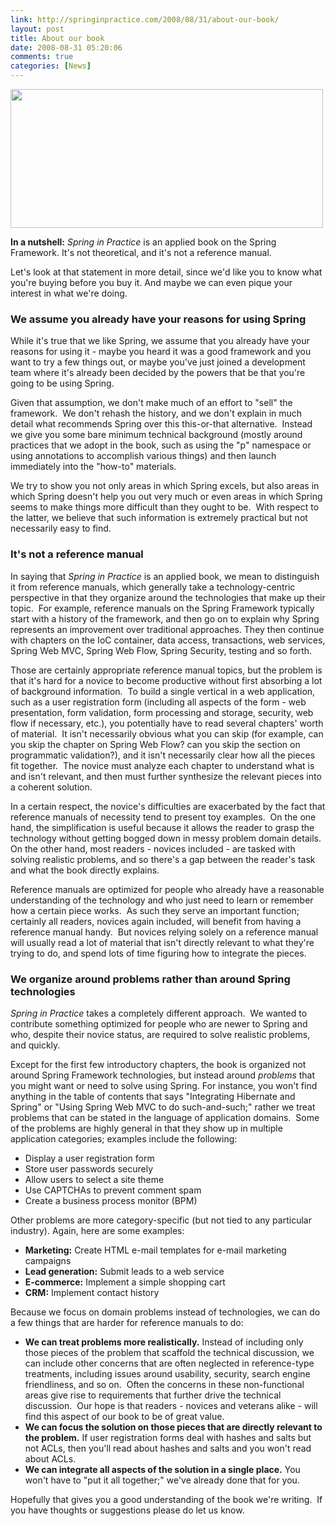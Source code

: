 ```yaml
---
link: http://springinpractice.com/2008/08/31/about-our-book/
layout: post
title: About our book
date: 2008-08-31 05:20:06
comments: true
categories: [News]
---
```

<a href="http://www.flickr.com/photos/seeks2dream/2213191214/"><img class="size-full wp-image-49 alignnone" src="http://springinpractice.com/wp-content/uploads/2008/08/2213191214_8db8aba33c2.jpg" alt="" width="500" height="222" /></a>

<strong>In a nutshell:</strong> <em>Spring in Practice</em> is an applied book on the Spring Framework. It's not theoretical, and it's not a reference manual.

Let's look at that statement in more detail, since we'd like you to know what you're buying before you buy it. And maybe we can even pique your interest in what we're doing.
<h3>We assume you already have your reasons for using Spring</h3>
While it's true that we like Spring, we assume that you already have your reasons for using it - maybe you heard it was a good framework and you want to try a few things out, or maybe you've just joined a development team where it's already been decided by the powers that be that you're going to be using Spring.

Given that assumption, we don't make much of an effort to "sell" the framework.  We don't rehash the history, and we don't explain in much detail what recommends Spring over this this-or-that alternative.  Instead we give you some bare minimum technical background (mostly around practices that we adopt in the book, such as using the "p" namespace or using annotations to accomplish various things) and then launch immediately into the "how-to" materials.

We try to show you not only areas in which Spring excels, but also areas in which Spring doesn't help you out very much or even areas in which Spring seems to make things more difficult than they ought to be.  With respect to the latter, we believe that such information is extremely practical but not necessarily easy to find.
<h3>It's not a reference manual</h3>
In saying that <em>Spring in Practice</em> is an applied book, we mean to distinguish it from reference manuals, which generally take a technology-centric perspective in that they organize around the technologies that make up their topic.  For example, reference manuals on the Spring Framework typically start with a history of the framework, and then go on to explain why Spring represents an improvement over traditional approaches. They then continue with chapters on the IoC container, data access, transactions, web services, Spring Web MVC, Spring Web Flow, Spring Security, testing and so forth.

Those are certainly appropriate reference manual topics, but the problem is that it's hard for a novice to become productive without first absorbing a lot of background information.  To build a single vertical in a web application, such as a user registration form (including all aspects of the form - web presentation, form validation, form processing and storage, security, web flow if necessary, etc.), you potentially have to read several chapters' worth of material.  It isn't necessarily obvious what you can skip (for example, can you skip the chapter on Spring Web Flow? can you skip the section on programmatic validation?), and it isn't necessarily clear how all the pieces fit together.  The novice must analyze each chapter to understand what is and isn't relevant, and then must further synthesize the relevant pieces into a coherent solution.

In a certain respect, the novice's difficulties are exacerbated by the fact that reference manuals of necessity tend to present toy examples.  On the one hand, the simplification is useful because it allows the reader to grasp the technology without getting bogged down in messy problem domain details.  On the other hand, most readers - novices included - are tasked with solving realistic problems, and so there's a gap between the reader's task and what the book directly explains.

Reference manuals are optimized for people who already have a reasonable understanding of the technology and who just need to learn or remember how a certain piece works.  As such they serve an important function; certainly all readers, novices again included, will benefit from having a reference manual handy.  But novices relying solely on a reference manual will usually read a lot of material that isn't directly relevant to what they're trying to do, and spend lots of time figuring how to integrate the pieces.
<h3>We organize around problems rather than around Spring technologies</h3>
<em>Spring in Practice</em> takes a completely different approach.  We wanted to contribute something optimized for people who are newer to Spring and who, despite their novice status, are required to solve realistic problems, and quickly.

Except for the first few introductory chapters, the book is organized not around Spring Framework technologies, but instead around <em>problems</em> that you might want or need to solve using Spring.  For instance, you won't find anything in the table of contents that says "Integrating Hibernate and Spring" or "Using Spring Web MVC to do such-and-such;" rather we treat problems that can be stated in the language of application domains.  Some of the problems are highly general in that they show up in multiple application categories; examples include the following:
<ul>
	<li>Display a user registration form</li>
	<li>Store user passwords securely</li>
	<li>Allow users to select a site theme</li>
	<li>Use CAPTCHAs to prevent comment spam</li>
	<li>Create a business process monitor (BPM)</li>
</ul>
Other problems are more category-specific (but not tied to any particular industry). Again, here are some examples:
<ul>
	<li><strong>Marketing:</strong> Create HTML e-mail templates for e-mail marketing campaigns</li>
	<li><strong>Lead generation:</strong> Submit leads to a web service</li>
	<li><strong>E-commerce:</strong> Implement a simple shopping cart</li>
	<li><strong>CRM:</strong> Implement contact history</li>
</ul>
Because we focus on domain problems instead of technologies, we can do a few things that are harder for reference manuals to do:
<ul>
	<li><strong>We can treat problems more realistically.</strong> Instead of including only those pieces of the problem that scaffold the technical discussion, we can include other concerns that are often neglected in reference-type treatments, including issues around usability, security, search engine friendliness, and so on.  Often the concerns in these non-functional areas give rise to requirements that further drive the technical discussion.  Our hope is that readers - novices and veterans alike - will find this aspect of our book to be of great value.</li>
	<li><strong>We can focus the solution on those pieces that are directly relevant to the problem.</strong> If user registration forms deal with hashes and salts but not ACLs, then you'll read about hashes and salts and you won't read about ACLs.</li>
	<li><strong>We can integrate all aspects of the solution in a single place.</strong> You won't have to "put it all together;" we've already done that for you.</li>
</ul>
Hopefully that gives you a good understanding of the book we're writing.  If you have thoughts or suggestions please do let us know.